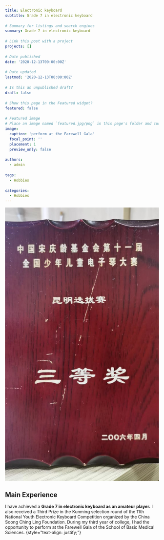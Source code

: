 ```yaml
---
title: Electronic keyboard
subtitle: Grade 7 in electronic keyboard

# Summary for listings and search engines
summary: Grade 7 in electronic keyboard

# Link this post with a project
projects: []

# Date published
date: '2020-12-13T00:00:00Z'

# Date updated
lastmod: '2020-12-13T00:00:00Z'

# Is this an unpublished draft?
draft: false

# Show this page in the Featured widget?
featured: false

# Featured image
# Place an image named `featured.jpg/png` in this page's folder and customize its options here.
image:
  caption: 'perform at the Farewell Gala'
  focal_point: ''
  placement: 1
  preview_only: false

authors:
  - admin

tags:
  - Hobbies

categories:
  - Hobbies
---
```

![jpg](./thirdprize.jpg)
## Main Experience

I have achieved a **Grade 7 in electronic keyboard as an amateur player.**  I also received a Third Prize in the Kunming selection round of the 11th National Youth Electronic Keyboard Competition organized by the China Soong Ching Ling Foundation. During my third year of college, I had the opportunity to perform at the Farewell Gala of the School of Basic Medical Sciences.
{style="text-align: justify;"}

